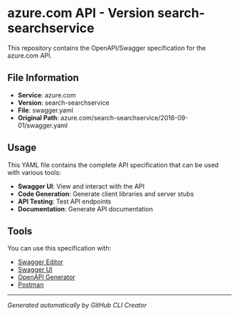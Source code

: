 # azure.com API - Version search-searchservice

This repository contains the OpenAPI/Swagger specification for the azure.com API.

## File Information

- **Service**: azure.com
- **Version**: search-searchservice
- **File**: swagger.yaml
- **Original Path**: azure.com/search-searchservice/2016-09-01/swagger.yaml

## Usage

This YAML file contains the complete API specification that can be used with various tools:

- **Swagger UI**: View and interact with the API
- **Code Generation**: Generate client libraries and server stubs
- **API Testing**: Test API endpoints
- **Documentation**: Generate API documentation

## Tools

You can use this specification with:

- [Swagger Editor](https://editor.swagger.io/)
- [Swagger UI](https://swagger.io/tools/swagger-ui/)
- [OpenAPI Generator](https://openapi-generator.tech/)
- [Postman](https://www.postman.com/)

---

*Generated automatically by GitHub CLI Creator*
